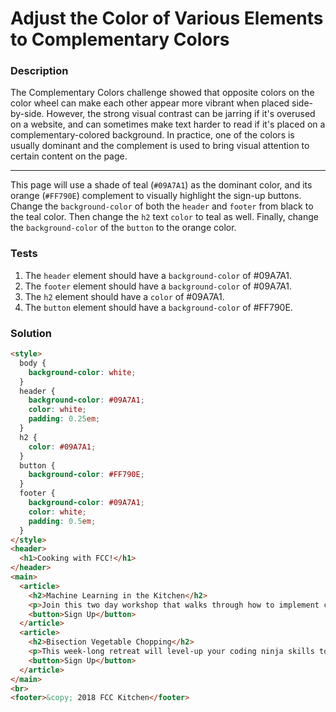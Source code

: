 # Adjust the Color of Various Elements to Complementary Colors

### Description

The Complementary Colors challenge showed that opposite colors on the color wheel can make each other appear more vibrant when placed side-by-side. However, the strong visual contrast can be jarring if it's overused on a website, and can sometimes make text harder to read if it's placed on a complementary-colored background. In practice, one of the colors is usually dominant and the complement is used to bring visual attention to certain content on the page.

---

This page will use a shade of teal (`#09A7A1`) as the dominant color, and its orange (`#FF790E`) complement to visually highlight the sign-up buttons. Change the `background-color` of both the `header` and `footer` from black to the teal color. Then change the `h2` text `color` to teal as well. Finally, change the `background-color` of the `button` to the orange color.

### Tests

1. The `header` element should have a `background-color` of #09A7A1.
2. The `footer` element should have a `background-color` of #09A7A1.
3. The `h2` element should have a `color` of #09A7A1.
4. The `button` element should have a `background-color` of #FF790E.

### Solution

```html
<style>
  body {
    background-color: white;
  }
  header {
    background-color: #09A7A1;
    color: white;
    padding: 0.25em;
  }
  h2 {
    color: #09A7A1;
  }
  button {
    background-color: #FF790E;
  }
  footer {
    background-color: #09A7A1;
    color: white;
    padding: 0.5em;
  }
</style>
<header>
  <h1>Cooking with FCC!</h1>
</header>
<main>
  <article>
    <h2>Machine Learning in the Kitchen</h2>
    <p>Join this two day workshop that walks through how to implement cutting-edge snack-getting algorithms with a command line interface. Coding usually involves writing exact instructions, but sometimes you need your computer to execute flexible commands, like <code>fetch Pringles</code>.</p>
    <button>Sign Up</button>
  </article>
  <article>
    <h2>Bisection Vegetable Chopping</h2>
    <p>This week-long retreat will level-up your coding ninja skills to actual ninja skills. No longer is the humble bisection search limited to sorted arrays or coding interview questions, applying its concepts in the kitchen will have you chopping carrots in O(log n) time before you know it.</p>
    <button>Sign Up</button>
  </article>
</main>
<br>
<footer>&copy; 2018 FCC Kitchen</footer>
```